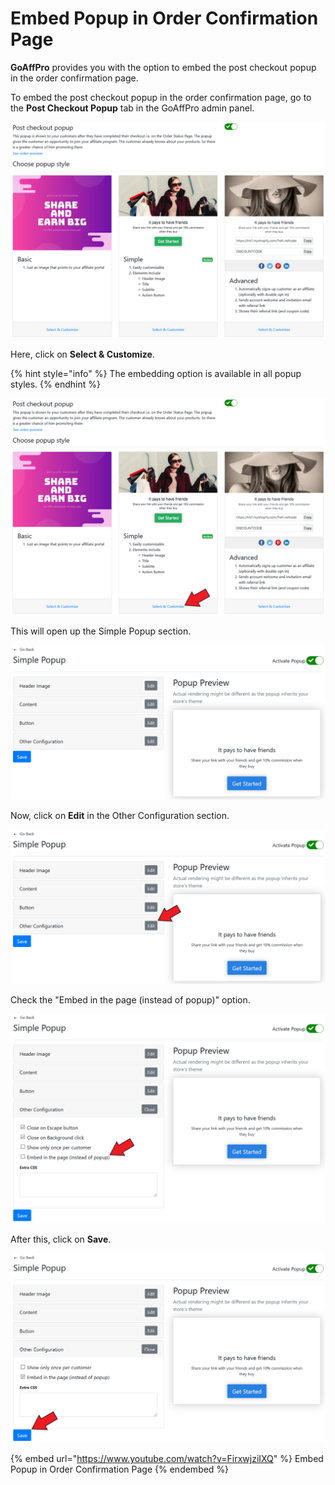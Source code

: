 # Embed Popup in Order Confirmation Page

**GoAffPro** provides you with the option to embed the post checkout popup in the order confirmation page.

To embed the post checkout popup in the order confirmation page, go to the **Post Checkout Popup** tab in the GoAffPro admin panel.

![Post Checkout Popup](<../../.gitbook/assets/image (2675).png>)

Here, click on **Select & Customize**.

{% hint style="info" %}
The embedding option is available in all popup styles.
{% endhint %}

![Click on Select & Customize](<../../.gitbook/assets/Screenshot 2021-05-20 030816.png>)

This will open up the Simple Popup section.

![Simple Popup](<../../.gitbook/assets/image (679).png>)

Now, click on **Edit** in the Other Configuration section.

![Click on Edit](<../../.gitbook/assets/Screenshot 2021-05-20 030650.png>)

Check the "Embed in the page (instead of popup)" option.

![Check the "Embed in the page (instead of popup)" option](<../../.gitbook/assets/Screenshot 2021-05-20 031102.png>)

After this, click on **Save**.

![](<../../.gitbook/assets/Screenshot 2021-05-20 031231.png>)

{% embed url="https://www.youtube.com/watch?v=FirxwjziIXQ" %}
Embed Popup in Order Confirmation Page
{% endembed %}
